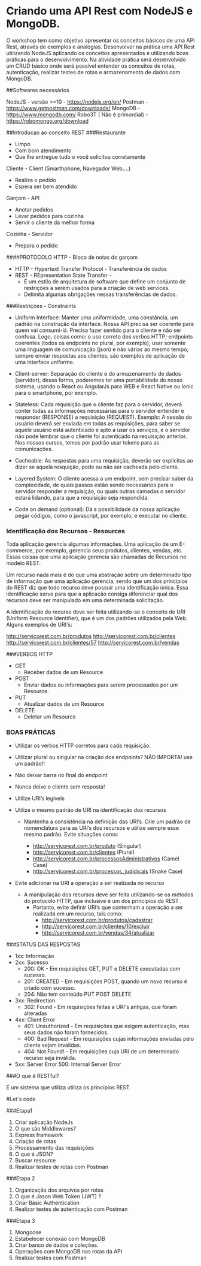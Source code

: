 # Criando uma API Rest com NodeJS e MongoDB.

O workshop tem como objetivo apresentar os conceitos básicos de uma API Rest, através de exemplos e analogias. Desenvolver na prática uma API Rest utilizando NodeJS aplicando os conceitos apresentados e utilizando boas práticas para o desenvolvimento. Na atividade prática será desenvolvido um CRUD básico onde será possível entender os conceitos de rotas, autenticação, realizar testes de rotas e armazenamento de dados com MongoDB.

##Softwares necessários

NodeJS - versão >=10 - https://nodejs.org/en/
Postman - https://www.getpostman.com/downloads/
MongoDB - https://www.mongodb.com/
Robo3T ( Não é primordial) - https://robomongo.org/download

##Introducao ao conceito REST
###Restaurante 
+ Limpo
+ Com bom atendimento
+ Que lhe entregue tudo o você solicitou corretamente

Cliente - Client (Smarthphone, Navegador Web....)
* Realiza o pedido
* Espera ser bem atendido

Garçom - API
* Anotar pedidos
* Levar pedidos para cozinha
* Servir o cliente da melhor forma

Cozinha - Servidor
* Prepara o pedido

####PROTOCOLO HTTP - Bloco de notas do garçom

+ HTTP - Hypertext Transfer Protocol - Transferência de dados
+ REST - REpresentation State Transfer  - 
	+ É um estilo de arquitetura de software que define um conjunto de restrições a serem usados para a criação de web services.
	+ Delimita algumas obrigações nessas transferências de dados.

###Restrições  - Constraints 
+ Uniform Interface: Manter uma uniformidade, uma constância, um padrão na construção da interface. Nossa API precisa ser coerente para quem vai consumi-lá. Precisa fazer sentido para o cliente e não ser confusa. Logo, coisas como: o uso correto dos verbos HTTP; endpoints coerentes (todos os endpoints no plural, por exemplo); usar somente uma linguagem de comunicação (json) e não várias ao mesmo tempo; sempre enviar respostas aos clientes; são exemplos de aplicação de uma interface uniforme.

+ Client-server: Separação do cliente e do armazenamento de dados (servidor), dessa forma, poderemos ter uma portabilidade do nosso sistema, usando o React ou AngularJs para WEB e React Native ou Ionic para o smartphone,  por exemplo.

+ Stateless: Cada requisição que o cliente faz para o servidor, deverá conter todas as informações necessárias para o servidor entender e responder (RESPONSE) a requisição (REQUEST). Exemplo: A sessão do usuário deverá ser enviada em todas as requisições, para saber se aquele usuário está autenticado e apto a usar os serviços, e o servidor não pode lembrar que o cliente foi autenticado na requisição anterior. Nos nossos cursos, temos por padrão usar tokens para as comunicações.

+ Cacheable: As respostas para uma requisição, deverão ser explicitas ao dizer se aquela resquição, pode ou não ser cacheada pelo cliente.

+ Layered System: O cliente acessa a um endpoint, sem precisar saber da complexidade, de quais passos estão sendo necessários para o servidor responder a requisição, ou quais outras camadas o servidor estará lidando, para que a requisição seja respondida.

+ Code on demand (optional): Dá a possibilidade da nossa aplicação pegar códigos, como o javascript, por exemplo, e executar no cliente.


### Identificação dos Recursos - Resources

Toda aplicação gerencia algumas informações. Uma aplicação de um E-commerce, por exemplo, gerencia seus produtos, clientes, vendas, etc. Essas coisas que uma aplicação gerencia são chamadas de Recursos no modelo REST.

Um recurso nada mais é do que uma abstração sobre um determinado tipo de informação que uma aplicação gerencia, sendo que um dos princípios do REST diz que todo recurso deve possuir uma identificação única. Essa identificação serve para que a aplicação consiga diferenciar qual dos recursos deve ser manipulado em uma determinada solicitação.

A identificação do recurso deve ser feita utilizando-se o conceito de URI (Uniform Resource Identifier), que é um dos padrões utilizados pela Web. Alguns exemplos de URI's:

http://servicorest.com.br/produtos
http://servicorest.com.br/clientes
http://servicorest.com.br/clientes/57
http://servicorest.com.br/vendas

###VERBOS HTTP
+ GET
	+ Receber dados de um Resource
+ POST
	+ Enviar dados ou informações para serem processados por um Resource.
+ PUT
	+ Atualizar dados de um Resource
+ DELETE
	+ Deletar um Resource

### BOAS PRÁTICAS

+ Utilizar os verbos HTTP corretos  para cada requisição.
+ Utilizar plural ou singular na criação dos endpoints? NÃO IMPORTA! use um padrão!!
+ Não deixar barra no final do endpoint
+ Nunca deixe o cliente sem resposta!
+ Utilize URI’s legíveis
+ Utilize o mesmo padrão de URI na identificação dos recursos
	+ Mantenha a consistência na definição das URI’s. Crie um padrão de nomenclatura para as URI’s dos recursos e utilize sempre esse mesmo padrão. Evite situações como:

		* http://servicorest.com.br/produto (Singular)
		* http://servicorest.com.br/clientes (Plural)
		* http://servicorest.com.br/processosAdministrativos (Camel Case)
		* http://servicorest.com.br/processos_judidicais (Snake Case)

+ Evite adicionar na URI a operação a ser realizada no recurso
	+ A manipulação dos recursos deve ser feita utilizando-se os métodos do protocolo HTTP, que inclusive é um dos princípios do REST .
		+ Portanto, evite definir URI’s que contenham a operação a ser realizada em um recurso, tais como:
			* http://servicorest.com.br/produtos/cadastrar
			* http://servicorest.com.br/clientes/10/excluir
			* http://servicorest.com.br/vendas/34/atualizar


###STATUS DAS RESPOSTAS
+ 1xx: Informação
+ 2xx: Sucesso
	+ 200: OK - Em requisições GET, PUT e DELETE executadas com sucesso.
	+ 201: CREATED - Em requisições POST, quando um novo recurso é criado com sucesso.
	+ 204: Não tem conteúdo PUT POST DELETE
+ 3xx: Redirection
	+ 302: Found - Em requisições feitas a URI's antigas, que foram alteradas
+ 4xx: Client Error
	+ 401: Unauthorized - Em requisições que exigem autenticação, mas seus dados não foram fornecidos.
	+ 400: Bad Request - Em requisições cujas informações enviadas pelo cliente sejam invalidas.
	+ 404: Not Found! - Em requisições cuja URI de um determinado recurso seja inválida.
+ 5xx: Server Error 500: Internal Server Error

###O que é RESTful?

É um sistema que utiliza utiliza os princípios REST.

#Let`s code

###Etapa1

1. Criar aplicação NodeJs
2. O que são Middlewares? 
3. Express framework
4. Criação de rotas
5. Processamento das requisições
6. O que é JSON?
7. Buscar resource
8. Realizar testes de rotas com Postman

###Etapa 2
1. Organização dos arquivos por rotas
2. O que é Jason Web Token (JWT) ?
3. Criar Basic Authentication
3. Realizar testes de autenticação com Postman

###Etapa 3
1. Mongoose
2. Estabelecer conexão com MongoDB
3. Criar banco de dados e  coleções.
4. Operações com MongoDB nas rotas da API
5. Realizar testes com Postman
